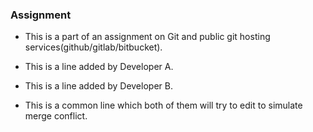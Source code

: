 ### Assignment

- This is a part of an assignment on Git and public git hosting services(github/gitlab/bitbucket).
- This is a line added by Developer A.
- This is a line added by Developer B.

- This is a common line which both of them will try to edit to simulate merge conflict.
